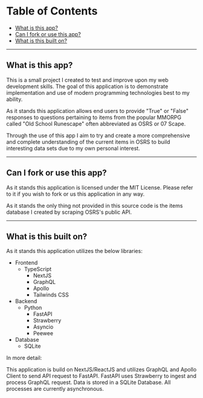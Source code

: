 # Table of Contents
- [What is this app?](#what-is-this-app)
- [Can I fork or use this app?](#can-i-fork-or-use-this-app)
- [What is this built on?](#what-is-this-built-on)

____

## What is this app?

This is a small project I created to test and improve upon my web development skills. The goal of this application is to demonstrate implementation and use of modern programming technologies best to my ability.

As it stands this application allows end users to provide "True" or "False" responses to questions pertaining to items from the popular MMORPG called "Old School Runescape" often abbreviated as OSRS or 07 Scape.

Through the use of this app I aim to try and create a more comprehensive and complete understanding of the current items in OSRS to build interesting data sets due to my own personal interest.

_____

## Can I fork or use this app?

As it stands this application is licensed under the MIT License. Please refer to it if you wish to fork or us this application in any way.

As it stands the only thing not provided in this source code is the items database I created by scraping OSRS's public API.

_____

## What is this built on?

As it stands this application utilizes the below libraries:

- Frontend
    - TypeScript
        - NextJS
        - GraphQL
        - Apollo
        - Tailwinds CSS
- Backend
    - Python
        - FastAPI
        - Strawberry
        - Asyncio
        - Peewee
- Database
    - SQLite

In more detail:

This application is build on NextJS/ReactJS and utilizes GraphQL and Apollo Client to send API request to FastAPI. FastAPI uses Strawberry to ingest and process GraphQL request. Data is stored in a SQLite Database. All processes are currently asynchronous.
